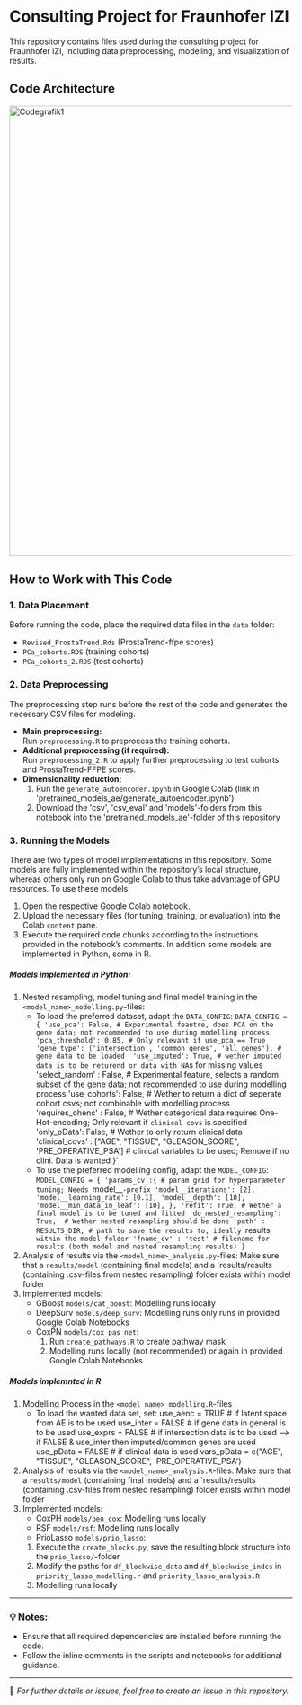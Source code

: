 # Consulting Project for Fraunhofer IZI

This repository contains files used during the consulting project for Fraunhofer IZI, including data preprocessing, modeling, and visualization of results.

## Code Architecture

<img width="802" alt="Codegrafik1" src="https://github.com/user-attachments/assets/4541a784-5e3d-4370-bb9f-61b909857a6e" />



## How to Work with This Code

### 1. Data Placement
Before running the code, place the required data files in the `data` folder:
- `Revised_ProstaTrend.Rds` (ProstaTrend-ffpe scores)
- `PCa_cohorts.RDS` (training cohorts)
- `PCa_cohorts_2.RDS` (test cohorts)

### 2. Data Preprocessing
The preprocessing step runs before the rest of the code and generates the necessary CSV files for modeling.

- **Main preprocessing:**  
  Run `preprocessing.R` to preprocess the training cohorts.
- **Additional preprocessing (if required):**  
  Run `preprocessing_2.R` to apply further preprocessing to test cohorts and ProstaTrend-FFPE scores.
- **Dimensionality reduction:**
  1. Run the `generate_autoencoder.ipynb` in Google Colab (link in 'pretrained_models_ae/generate_autoencoder.ipynb')
  2. Download the 'csv', 'csv_eval' and 'models'-folders from this notebook into the 'pretrained_models_ae'-folder of this repository

### 3. Running the Models
There are two types of model implementations in this repository. Some models are fully implemented within the repository’s local structure, whereas others only run on Google Colab to thus take advantage of GPU resources. To use these models:
1. Open the respective Google Colab notebook.
2. Upload the necessary files (for tuning, training, or evaluation) into the Colab `content` pane.
3. Execute the required code chunks according to the instructions provided in the notebook’s comments.
In addition some models are implemented in Python, some in R.

##### Models implemented in Python:
1. Nested resampling, model tuning and final model training in the `<model_name>_modelling.py`-files:
    - To load the preferred dataset, adapt the `DATA_CONFIG`:
        `DATA_CONFIG = {
        'use_pca': False, # Experimental feautre, does PCA on the gene data; not recommended to use during modelling process
        'pca_threshold': 0.85, # Only relevant if use_pca == True
        'gene_type': ('intersection', 'common_genes', 'all_genes'), # gene data to be loaded 
        'use_imputed': True, # wether imputed data is to be returend or data with NA`s for missing values
        'select_random' : False, # Experimental feature, selects a random subset of the gene data; not recommended to use during modelling process
        'use_cohorts': False, # Wether to return a dict of seperate cohort csvs; not combinable with modelling process
        'requires_ohenc' : False, # Wether categorical data requires One-Hot-encoding; Only relevant if `clinical covs` is specified
        'only_pData': False, # Wether to only return clinical data
        'clinical_covs' : ["AGE", "TISSUE", "GLEASON_SCORE", 'PRE_OPERATIVE_PSA'] # clinical variables to be used; Remove if no clini. Data is wanted
        }`
    - To use the preferred modelling config, adapt the `MODEL_CONFIG`:
        `MODEL_CONFIG = {
        'params_cv':{ # param grid for hyperparameter tuning; Needs `model__`-prefix
        'model__iterations': [2],
        'model__learning_rate': [0.1],
        'model__depth': [10],
        'model__min_data_in_leaf': [10],
        },
        'refit': True, # Wether a final model is to be tuned and fitted
        'do_nested_resampling': True,  # Wether nested resampling should be done
        'path' : RESULTS_DIR, # path to save the results to, ideally `results` within the model folder
        'fname_cv' : 'test' # filename for results (both model and nested resampling results)
        }`
2. Analysis of results via the `<model_name>_analysis.py`-files: Make sure that a `results/model` (containing final models) and a `results/results (containing .csv-files from nested resampling) folder exists within model folder
3. Implemented models:
    - GBoost `models/cat_boost`: Modelling runs locally
    - DeepSurv `models/deep_surv`: Modelling runs only runs in provided Google Colab Notebooks
    - CoxPN `models/cox_pas_net`:
      1. Run `create_pathways.R` to create pathway mask
      2. Modelling runs locally (not recommended) or again in provided Google Colab Notebooks
    
##### Models implemnted in R
1. Modelling Process in the `<model_name>_modelling.R`-files
    - To load the wanted data set, set:
use_aenc = TRUE # if latent space from AE is to be used
use_inter = FALSE # if gene data in general is to be used
use_exprs = FALSE # if intersection data is to be used --> if FALSE & use_inter then imputed/common genes are used
use_pData = FALSE # if clinical data is used
vars_pData = c("AGE", "TISSUE", "GLEASON_SCORE", 'PRE_OPERATIVE_PSA')
3. Analysis of results via the `<model_name>_analysis.R`-files: Make sure that a `results/model` (containing final models) and a `results/results (containing .csv-files from nested resampling) folder exists within model folder
4. Implemented models:
    - CoxPH `models/pen_cox`: Modelling runs locally
    - RSF `models/rsf`: Modelling runs locally
    - PrioLasso `models/prio_lasso`:
     1. Execute the `create_blocks.py`, save the resulting block structure into the `prio_lasso/`-folder
     2. Modify the paths for `df_blockwise_data` and `df_blockwise_indcs` in `priority_lasso_modelling.r` and `priority_lasso_analysis.R`
     3. Modelling runs locally

---

### 💡 Notes:
- Ensure that all required dependencies are installed before running the code.
- Follow the inline comments in the scripts and notebooks for additional guidance.

---

📌 *For further details or issues, feel free to create an issue in this repository.*

